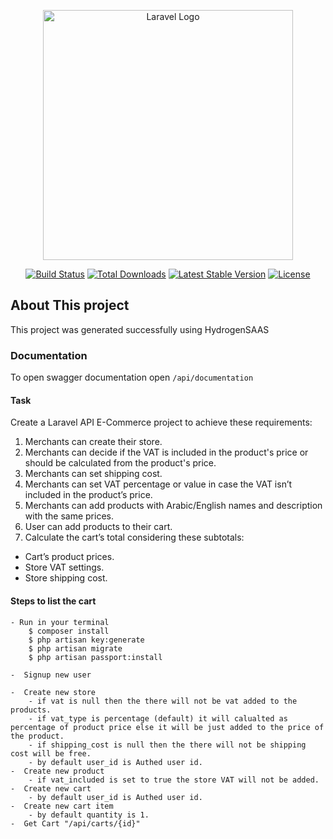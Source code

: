 <p align="center"><a href="https://laravel.com" target="_blank"><img src="https://raw.githubusercontent.com/laravel/art/master/logo-lockup/5%20SVG/2%20CMYK/1%20Full%20Color/laravel-logolockup-cmyk-red.svg" width="400" alt="Laravel Logo"></a></p>

<p align="center">
<a href="https://travis-ci.org/laravel/framework"><img src="https://travis-ci.org/laravel/framework.svg" alt="Build Status"></a>
<a href="https://packagist.org/packages/laravel/framework"><img src="https://img.shields.io/packagist/dt/laravel/framework" alt="Total Downloads"></a>
<a href="https://packagist.org/packages/laravel/framework"><img src="https://img.shields.io/packagist/v/laravel/framework" alt="Latest Stable Version"></a>
<a href="https://packagist.org/packages/laravel/framework"><img src="https://img.shields.io/packagist/l/laravel/framework" alt="License"></a>
</p>

## About This project

This project was generated successfully using HydrogenSAAS

### Documentation
To open swagger documentation open 
`/api/documentation`

#### Task 
Create a Laravel API E-Commerce project to achieve these requirements:
1. Merchants can create their store.
2. Merchants can decide if the VAT is included in the product's price or should be
calculated from the product's price.
3. Merchants can set shipping cost.
4. Merchants can set VAT percentage or value in case the VAT isn’t included in the
product’s price.
5. Merchants can add products with Arabic/English names and description with the
same prices.
6. User can add products to their cart.
7. Calculate the cart’s total considering these subtotals:
- Cart’s product prices.
- Store VAT settings.
- Store shipping cost.


#### Steps to list the cart

    - Run in your terminal
        $ composer install
        $ php artisan key:generate
        $ php artisan migrate
        $ php artisan passport:install
    
    -  Signup new user
    
    -  Create new store 
        - if vat is null then the there will not be vat added to the products.
        - if vat_type is percentage (default) it will calualted as percentage of product price else it will be just added to the price of the product.
        - if shipping_cost is null then the there will not be shipping cost will be free.
        - by default user_id is Authed user id.
    -  Create new product 
        - if vat_included is set to true the store VAT will not be added.
    -  Create new cart 
        - by default user_id is Authed user id.
    -  Create new cart item
        - by default quantity is 1.        
    -  Get Cart "/api/carts/{id}"
